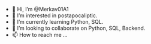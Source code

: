 - 👋 Hi, I’m @Merkav01A1
- 👀 I’m interested in postapocaliptic. 
- 🌱 I’m currently learning Python, SQL. 
- 💞️ I’m looking to collaborate on Python, SQL, Backend. 
- 📫 How to reach me ...

<!---
Merkav01A1/Merkav01A1 is a ✨ special ✨ repository because its `README.md` (this file) appears on your GitHub profile.
You can click the Preview link to take a look at your changes.
--->

